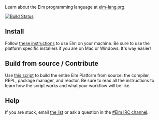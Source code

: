 Learn about the Elm programming language at [elm-lang.org](http://elm-lang.org/).

[![Build Status](https://travis-ci.org/elm-lang/elm-compiler.png)](https://travis-ci.org/elm-lang/elm-compiler)

## Install

Follow [these instructions][installer] to use Elm on your machine. Be sure to use
the platform specific installers if you are on Mac or Windows. It's way easier!

 [installer]: https://github.com/elm-lang/elm-platform/blob/master/README.md#elm-platform 

## Build from source / Contribute

Use [this script][build] to build the entire Elm Platform from source: the compiler,
REPL, package manager, and reactor. Be sure to read all the instructions to learn
how the script works and what your workflow will be like.

[build]: https://github.com/elm-lang/elm-platform/blob/master/installers/BuildFromSource.hs

## Help

If you are stuck, email
[the list](https://groups.google.com/forum/?fromgroups#!forum/elm-discuss)
or ask a question in the
[#Elm IRC channel](http://webchat.freenode.net/?channels=elm). 
